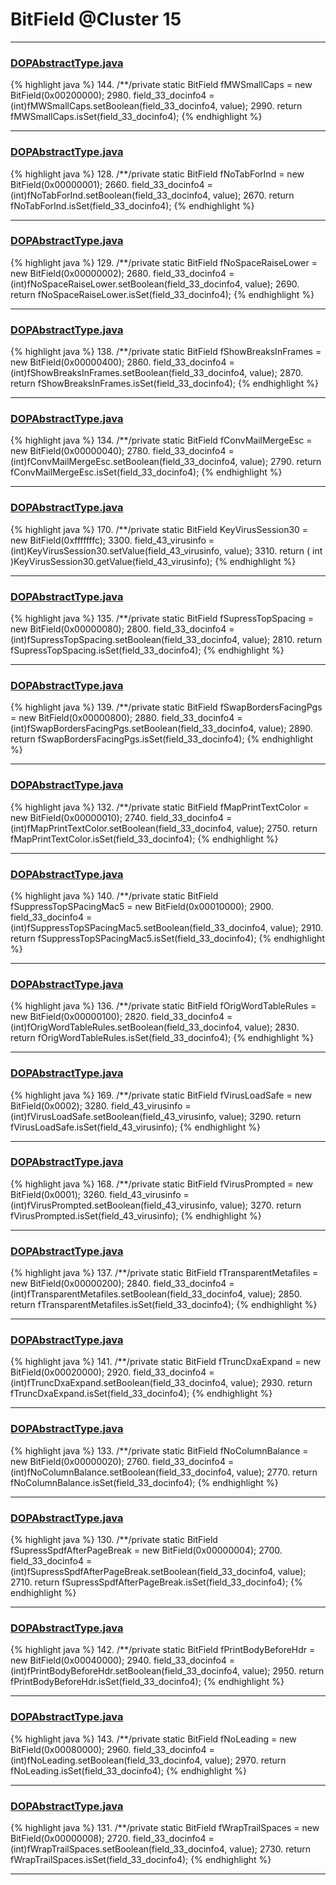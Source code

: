 # BitField @Cluster 15

***

### [DOPAbstractType.java](https://searchcode.com/codesearch/view/88635700/)
{% highlight java %}
144. /**/private static BitField fMWSmallCaps = new BitField(0x00200000);
2980.     field_33_docinfo4 = (int)fMWSmallCaps.setBoolean(field_33_docinfo4, value);
2990.     return fMWSmallCaps.isSet(field_33_docinfo4);
{% endhighlight %}

***

### [DOPAbstractType.java](https://searchcode.com/codesearch/view/88635700/)
{% highlight java %}
128. /**/private static BitField fNoTabForInd = new BitField(0x00000001);
2660.     field_33_docinfo4 = (int)fNoTabForInd.setBoolean(field_33_docinfo4, value);
2670.     return fNoTabForInd.isSet(field_33_docinfo4);
{% endhighlight %}

***

### [DOPAbstractType.java](https://searchcode.com/codesearch/view/88635700/)
{% highlight java %}
129. /**/private static BitField fNoSpaceRaiseLower = new BitField(0x00000002);
2680.     field_33_docinfo4 = (int)fNoSpaceRaiseLower.setBoolean(field_33_docinfo4, value);
2690.     return fNoSpaceRaiseLower.isSet(field_33_docinfo4);
{% endhighlight %}

***

### [DOPAbstractType.java](https://searchcode.com/codesearch/view/88635700/)
{% highlight java %}
138. /**/private static BitField fShowBreaksInFrames = new BitField(0x00000400);
2860.     field_33_docinfo4 = (int)fShowBreaksInFrames.setBoolean(field_33_docinfo4, value);
2870.     return fShowBreaksInFrames.isSet(field_33_docinfo4);
{% endhighlight %}

***

### [DOPAbstractType.java](https://searchcode.com/codesearch/view/88635700/)
{% highlight java %}
134. /**/private static BitField fConvMailMergeEsc = new BitField(0x00000040);
2780.     field_33_docinfo4 = (int)fConvMailMergeEsc.setBoolean(field_33_docinfo4, value);
2790.     return fConvMailMergeEsc.isSet(field_33_docinfo4);
{% endhighlight %}

***

### [DOPAbstractType.java](https://searchcode.com/codesearch/view/88635700/)
{% highlight java %}
170. /**/private static BitField KeyVirusSession30 = new BitField(0xfffffffc);
3300.     field_43_virusinfo = (int)KeyVirusSession30.setValue(field_43_virusinfo, value);
3310.     return ( int )KeyVirusSession30.getValue(field_43_virusinfo);
{% endhighlight %}

***

### [DOPAbstractType.java](https://searchcode.com/codesearch/view/88635700/)
{% highlight java %}
135. /**/private static BitField fSupressTopSpacing = new BitField(0x00000080);
2800.     field_33_docinfo4 = (int)fSupressTopSpacing.setBoolean(field_33_docinfo4, value);
2810.     return fSupressTopSpacing.isSet(field_33_docinfo4);
{% endhighlight %}

***

### [DOPAbstractType.java](https://searchcode.com/codesearch/view/88635700/)
{% highlight java %}
139. /**/private static BitField fSwapBordersFacingPgs = new BitField(0x00000800);
2880.     field_33_docinfo4 = (int)fSwapBordersFacingPgs.setBoolean(field_33_docinfo4, value);
2890.     return fSwapBordersFacingPgs.isSet(field_33_docinfo4);
{% endhighlight %}

***

### [DOPAbstractType.java](https://searchcode.com/codesearch/view/88635700/)
{% highlight java %}
132. /**/private static BitField fMapPrintTextColor = new BitField(0x00000010);
2740.     field_33_docinfo4 = (int)fMapPrintTextColor.setBoolean(field_33_docinfo4, value);
2750.     return fMapPrintTextColor.isSet(field_33_docinfo4);
{% endhighlight %}

***

### [DOPAbstractType.java](https://searchcode.com/codesearch/view/88635700/)
{% highlight java %}
140. /**/private static BitField fSuppressTopSPacingMac5 = new BitField(0x00010000);
2900.     field_33_docinfo4 = (int)fSuppressTopSPacingMac5.setBoolean(field_33_docinfo4, value);
2910.     return fSuppressTopSPacingMac5.isSet(field_33_docinfo4);
{% endhighlight %}

***

### [DOPAbstractType.java](https://searchcode.com/codesearch/view/88635700/)
{% highlight java %}
136. /**/private static BitField fOrigWordTableRules = new BitField(0x00000100);
2820.     field_33_docinfo4 = (int)fOrigWordTableRules.setBoolean(field_33_docinfo4, value);
2830.     return fOrigWordTableRules.isSet(field_33_docinfo4);
{% endhighlight %}

***

### [DOPAbstractType.java](https://searchcode.com/codesearch/view/88635700/)
{% highlight java %}
169. /**/private static BitField fVirusLoadSafe = new BitField(0x0002);
3280.     field_43_virusinfo = (int)fVirusLoadSafe.setBoolean(field_43_virusinfo, value);
3290.     return fVirusLoadSafe.isSet(field_43_virusinfo);
{% endhighlight %}

***

### [DOPAbstractType.java](https://searchcode.com/codesearch/view/88635700/)
{% highlight java %}
168. /**/private static BitField fVirusPrompted = new BitField(0x0001);
3260.     field_43_virusinfo = (int)fVirusPrompted.setBoolean(field_43_virusinfo, value);
3270.     return fVirusPrompted.isSet(field_43_virusinfo);
{% endhighlight %}

***

### [DOPAbstractType.java](https://searchcode.com/codesearch/view/88635700/)
{% highlight java %}
137. /**/private static BitField fTransparentMetafiles = new BitField(0x00000200);
2840.     field_33_docinfo4 = (int)fTransparentMetafiles.setBoolean(field_33_docinfo4, value);
2850.     return fTransparentMetafiles.isSet(field_33_docinfo4);
{% endhighlight %}

***

### [DOPAbstractType.java](https://searchcode.com/codesearch/view/88635700/)
{% highlight java %}
141. /**/private static BitField fTruncDxaExpand = new BitField(0x00020000);
2920.     field_33_docinfo4 = (int)fTruncDxaExpand.setBoolean(field_33_docinfo4, value);
2930.     return fTruncDxaExpand.isSet(field_33_docinfo4);
{% endhighlight %}

***

### [DOPAbstractType.java](https://searchcode.com/codesearch/view/88635700/)
{% highlight java %}
133. /**/private static BitField fNoColumnBalance = new BitField(0x00000020);
2760.     field_33_docinfo4 = (int)fNoColumnBalance.setBoolean(field_33_docinfo4, value);
2770.     return fNoColumnBalance.isSet(field_33_docinfo4);
{% endhighlight %}

***

### [DOPAbstractType.java](https://searchcode.com/codesearch/view/88635700/)
{% highlight java %}
130. /**/private static BitField fSupressSpdfAfterPageBreak = new BitField(0x00000004);
2700.     field_33_docinfo4 = (int)fSupressSpdfAfterPageBreak.setBoolean(field_33_docinfo4, value);
2710.     return fSupressSpdfAfterPageBreak.isSet(field_33_docinfo4);
{% endhighlight %}

***

### [DOPAbstractType.java](https://searchcode.com/codesearch/view/88635700/)
{% highlight java %}
142. /**/private static BitField fPrintBodyBeforeHdr = new BitField(0x00040000);
2940.     field_33_docinfo4 = (int)fPrintBodyBeforeHdr.setBoolean(field_33_docinfo4, value);
2950.     return fPrintBodyBeforeHdr.isSet(field_33_docinfo4);
{% endhighlight %}

***

### [DOPAbstractType.java](https://searchcode.com/codesearch/view/88635700/)
{% highlight java %}
143. /**/private static BitField fNoLeading = new BitField(0x00080000);
2960.     field_33_docinfo4 = (int)fNoLeading.setBoolean(field_33_docinfo4, value);
2970.     return fNoLeading.isSet(field_33_docinfo4);
{% endhighlight %}

***

### [DOPAbstractType.java](https://searchcode.com/codesearch/view/88635700/)
{% highlight java %}
131. /**/private static BitField fWrapTrailSpaces = new BitField(0x00000008);
2720.     field_33_docinfo4 = (int)fWrapTrailSpaces.setBoolean(field_33_docinfo4, value);
2730.     return fWrapTrailSpaces.isSet(field_33_docinfo4);
{% endhighlight %}

***

